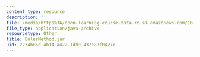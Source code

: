 ```yaml
---
content_type: resource
description: ''
file: /media/https%3A/open-learning-course-data-rc.s3.amazonaws.com/18-03sc-differential-equations-fall-2011/2234b85d4b14a4221dd0437e83f0477e_EulerMethod.jar
file_type: application/java-archive
resourcetype: Other
title: EulerMethod.jar
uid: 2234b85d-4b14-a422-1dd0-437e83f0477e
---
```

